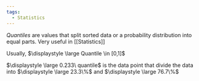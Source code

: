 ```yaml
---
tags:
  - Statistics
---
```

*Quantiles* are values that split sorted data or a probability distribution into equal parts. Very useful in [[Statistics]]

Usually, $\displaystyle \large Quantile \in [0,1]$ 

$\displaystyle \large 0.233\ quantile$ is the data point that divide the data into $\displaystyle \large 23.3\%$ and $\displaystyle \large 76.7\%$